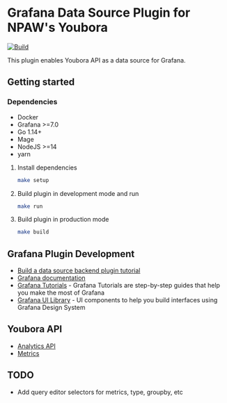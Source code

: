 # Grafana Data Source Plugin for NPAW's Youbora

[![Build](https://github.com/nedmax/grafana-youbora-plugin/workflows/CI/badge.svg)](https://github.com/nedmax/grafana-youbora-plugin/actions?query=workflow%3A%22CI%22)

This plugin enables Youbora API as a data source for Grafana.

## Getting started

### Dependencies

- Docker
- Grafana >=7.0
- Go 1.14+
- Mage
- NodeJS >=14
- yarn

1. Install dependencies

   ```bash
   make setup
   ```

2. Build plugin in development mode and run

   ```bash
   make run
   ```

3. Build plugin in production mode

   ```bash
   make build
   ```

## Grafana Plugin Development

- [Build a data source backend plugin tutorial](https://grafana.com/tutorials/build-a-data-source-backend-plugin/)
- [Grafana documentation](https://grafana.com/docs/)
- [Grafana Tutorials](https://grafana.com/tutorials/) - Grafana Tutorials are step-by-step guides that help you make the most of Grafana
- [Grafana UI Library](https://developers.grafana.com/ui) - UI components to help you build interfaces using Grafana Design System

## Youbora API

- [Analytics API](https://documentation.npaw.com/npaw-integration/reference/about-analytics-api)
- [Metrics](https://documentation.npaw.com/npaw/docs/metrics)

## TODO
- Add query editor selectors for metrics, type, groupby, etc
